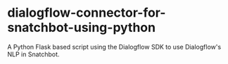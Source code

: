 # dialogflow-connector-for-snatchbot-using-python
A Python Flask based script using the Dialogflow SDK to use Dialogflow's NLP in Snatchbot.
